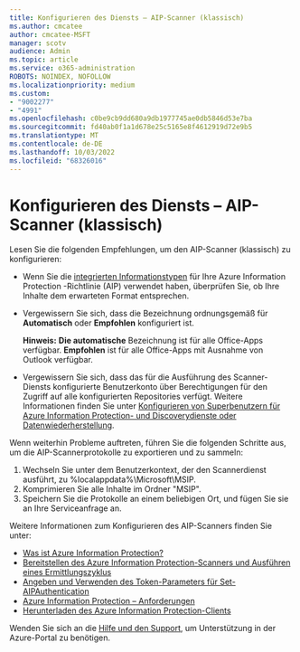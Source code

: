 ```yaml
---
title: Konfigurieren des Diensts – AIP-Scanner (klassisch)
ms.author: cmcatee
author: cmcatee-MSFT
manager: scotv
audience: Admin
ms.topic: article
ms.service: o365-administration
ROBOTS: NOINDEX, NOFOLLOW
ms.localizationpriority: medium
ms.custom:
- "9002277"
- "4991"
ms.openlocfilehash: c0be9cb9dd680a9db1977745ae0db5846d53e7ba
ms.sourcegitcommit: fd40ab0f1a1d678e25c5165e8f4612919d72e9b5
ms.translationtype: MT
ms.contentlocale: de-DE
ms.lasthandoff: 10/03/2022
ms.locfileid: "68326016"
---
```

# <a name="configuring-the-service---aip-scanner-classic"></a>Konfigurieren des Diensts – AIP-Scanner (klassisch)

Lesen Sie die folgenden Empfehlungen, um den AIP-Scanner (klassisch) zu konfigurieren:

- Wenn Sie die [integrierten Informationstypen](https://learn.microsoft.com/microsoft-365/compliance/sensitive-information-type-entity-definitions) für Ihre Azure Information Protection -Richtlinie (AIP) verwendet haben, überprüfen Sie, ob Ihre Inhalte dem erwarteten Format entsprechen.
- Vergewissern Sie sich, dass die Bezeichnung ordnungsgemäß für **Automatisch** oder **Empfohlen** konfiguriert ist.

    **Hinweis:** **Die automatische** Bezeichnung ist für alle Office-Apps verfügbar. **Empfohlen** ist für alle Office-Apps mit Ausnahme von Outlook verfügbar.

- Vergewissern Sie sich, dass das für die Ausführung des Scanner-Diensts konfigurierte Benutzerkonto über Berechtigungen für den Zugriff auf alle konfigurierten Repositories verfügt. Weitere Informationen finden Sie unter [Konfigurieren von Superbenutzern für Azure Information Protection- und Discoverydienste oder Datenwiederherstellung](https://learn.microsoft.com/azure/information-protection/configure-super-users).

Wenn weiterhin Probleme auftreten, führen Sie die folgenden Schritte aus, um die AIP-Scannerprotokolle zu exportieren und zu sammeln:

1. Wechseln Sie unter dem Benutzerkontext, der den Scannerdienst ausführt, zu %localappdata%\Microsoft\MSIP.
1. Komprimieren Sie alle Inhalte im Ordner "MSIP".
1. Speichern Sie die Protokolle an einem beliebigen Ort, und fügen Sie sie an Ihre Serviceanfrage an.

Weitere Informationen zum Konfigurieren des AIP-Scanners finden Sie unter:

- [Was ist Azure Information Protection?](https://learn.microsoft.com/azure/information-protection/what-is-information-protection)
- [Bereitstellen des Azure Information Protection-Scanners und Ausführen eines Ermittlungszyklus](https://learn.microsoft.com/azure/information-protection/deploy-aip-scanner)
- [Angeben und Verwenden des Token-Parameters für Set-AIPAuthentication](https://learn.microsoft.com/previous-versions/azure/information-protection/rms-client/client-admin-guide-powershell#specify-and-use-the-token-parameter-for-set-aipauthentication)
- [Azure Information Protection – Anforderungen](https://learn.microsoft.com/azure/information-protection/requirements)
- [Herunterladen des Azure Information Protection-Clients](https://www.microsoft.com/download/details.aspx?id=53018)

Wenden Sie sich an die [Hilfe und den Support](https://ms.portal.azure.com/#view/Microsoft_Azure_Support/HelpAndSupportBlade/~/overview), um Unterstützung in der Azure-Portal zu benötigen.